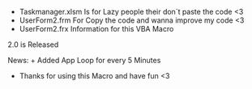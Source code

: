 + Taskmanager.xlsm Is for Lazy people their don´t paste the code <3
+ UserForm2.frm For Copy the code and wanna improve my code <3
+ UserForm2.frx Information for this VBA Macro 

2.0 is Released

  News:
    + Added App Loop for every 5 Minutes

* Thanks for using this Macro and have fun <3
